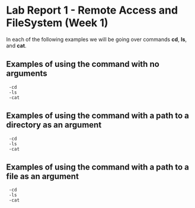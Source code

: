 # Lab Report 1 - Remote Access and FileSystem (Week 1)
In each of the following examples we will be going over commands **cd**, **ls**, and **cat**.
## Examples of using the command with no arguments
     -cd
     -ls
     -cat
## Examples of using the command with a path to a directory as an argument
     -cd
     -ls
     -cat
## Examples of using the command with a path to a file as an argument
     -cd
     -ls
     -cat
